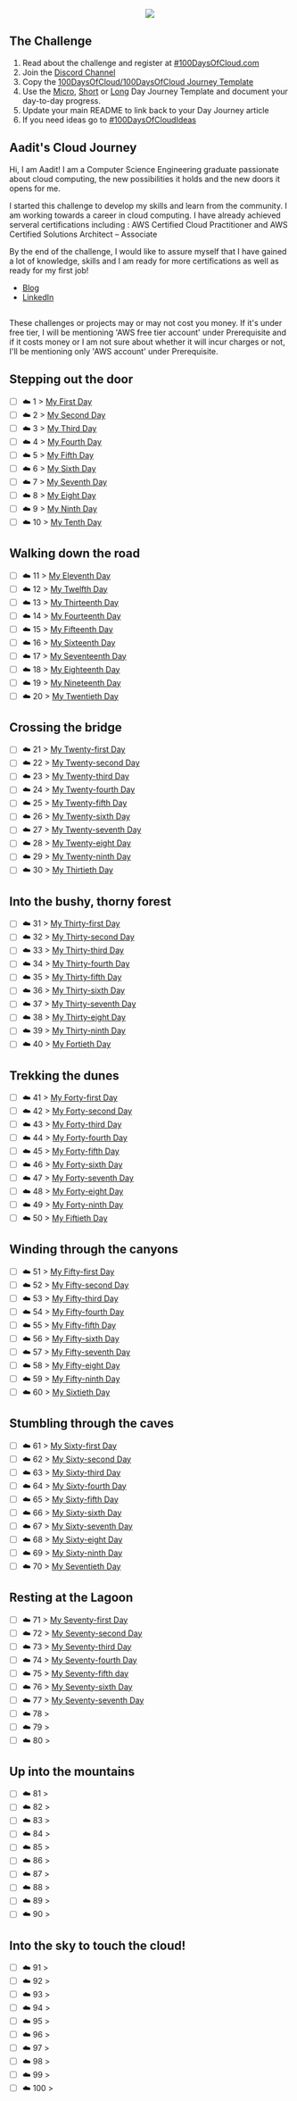 <p align="center">
  <img src="banner.png">
</p>

## The Challenge
1. Read about the challenge and register at [#100DaysOfCloud.com](https://100DaysOfCloud.com)
2. Join the [Discord Channel](https://discord.gg/c6Db8nY)
3. Copy the [100DaysOfCloud/100DaysOfCloud Journey Template](https://github.com/100DaysOfCloud/100DaysOfCloud/generate)
4. Use the [Micro](Templates/000-DAY-ARTICLE-MICRO-TEMPLATE.md), [Short](Templates/001-DAY-ARTICLE-SHORT-TEMPLATE.md) or [Long](Templates/002-DAY-ARTICLE-LONG-TEMPLATE.md) Day Journey Template and document your day-to-day progress.
5. Update your main README to link back to your Day Journey article
4. If you need ideas go to [#100DaysOfCloudIdeas](https://github.com/100DaysOfCloud/100DaysOfCloudIdeas)

## Aadit's Cloud Journey

Hi, I am Aadit! I am a Computer Science Engineering graduate passionate about cloud computing, the new possibilities it holds and the new doors it opens for me.

I started this challenge to develop my skills and learn from the community. I am working towards a career in cloud computing. I have already achieved serveral certifications including :
AWS Certified Cloud Practitioner and AWS Certified Solutions Architect – Associate

By the end of the challenge, I would like to assure myself that I have gained a lot of knowledge, skills and I am ready for more certifications as well as ready for my first job!

- [Blog](https://dev.to/aaditunni)
- [LinkedIn](https://www.linkedin.com/in/aaditunni)

## 
These challenges or projects may or may not cost you money. If it's under free tier, I will be mentioning 'AWS free tier account' under Prerequisite and if it costs money or I am not sure about whether it will incur charges or not, I'll be mentioning only 'AWS account' under Prerequisite. 

## Stepping out the door

- [ ] ☁️ 1 > [My First Day](Journey/001/Readme.md)
- [ ] ☁️ 2 > [My Second Day](Journey/002/Readme.md)
- [ ] ☁️ 3 > [My Third Day](Journey/003/Readme.md)
- [ ] ☁️ 4 > [My Fourth Day](Journey/004/Readme.md)
- [ ] ☁️ 5 > [My Fifth Day](Journey/005/Readme.md)
- [ ] ☁️ 6 > [My Sixth Day](Journey/006/Readme.md)
- [ ] ☁️ 7 > [My Seventh Day](Journey/007/Readme.md)
- [ ] ☁️ 8 > [My Eight Day](Journey/008/Readme.md)
- [ ] ☁️ 9 > [My Ninth Day](Journey/009/Readme.md)
- [ ] ☁️ 10 > [My Tenth Day](Journey/010/Readme.md)

## Walking down the road

- [ ] ☁️ 11 > [My Eleventh Day](Journey/011/Readme.md)
- [ ] ☁️ 12 > [My Twelfth Day](Journey/012/Readme.md)
- [ ] ☁️ 13 > [My Thirteenth Day](Journey/013/Readme.md)
- [ ] ☁️ 14 > [My Fourteenth Day](Journey/014/Readme.md)
- [ ] ☁️ 15 > [My Fifteenth Day](Journey/015/Readme.md)
- [ ] ☁️ 16 > [My Sixteenth Day](Journey/016/Readme.md)
- [ ] ☁️ 17 > [My Seventeenth Day](Journey/017/Readme.md)
- [ ] ☁️ 18 > [My Eighteenth Day](Journey/018/Readme.md)
- [ ] ☁️ 19 > [My Nineteenth Day](Journey/019/Readme.md)
- [ ] ☁️ 20 > [My Twentieth Day](Journey/020/Readme.md)

## Crossing the bridge

- [ ] ☁️ 21 > [My Twenty-first Day](Journey/021/Readme.md)
- [ ] ☁️ 22 > [My Twenty-second Day](Journey/022/Readme.md)
- [ ] ☁️ 23 > [My Twenty-third Day](Journey/023/Readme.md)
- [ ] ☁️ 24 > [My Twenty-fourth Day](Journey/024/Readme.md)
- [ ] ☁️ 25 > [My Twenty-fifth Day](Journey/025/Readme.md)
- [ ] ☁️ 26 > [My Twenty-sixth Day](Journey/026/Readme.md)
- [ ] ☁️ 27 > [My Twenty-seventh Day](Journey/027/Readme.md)
- [ ] ☁️ 28 > [My Twenty-eight Day](Journey/028/Readme.md)
- [ ] ☁️ 29 > [My Twenty-ninth Day](Journey/029/Readme.md)
- [ ] ☁️ 30 > [My Thirtieth Day](Journey/030/Readme.md)

## Into the bushy, thorny forest

- [ ] ☁️ 31 > [My Thirty-first Day](Journey/031/Readme.md)
- [ ] ☁️ 32 > [My Thirty-second Day](Journey/032/Readme.md)
- [ ] ☁️ 33 > [My Thirty-third Day](Journey/033/Readme.md)
- [ ] ☁️ 34 > [My Thirty-fourth Day](Journey/034/Readme.md)
- [ ] ☁️ 35 > [My Thirty-fifth Day](Journey/035/Readme.md)
- [ ] ☁️ 36 > [My Thirty-sixth Day](Journey/036/Readme.md)
- [ ] ☁️ 37 > [My Thirty-seventh Day](Journey/037/Readme.md)
- [ ] ☁️ 38 > [My Thirty-eight Day](Journey/038/Readme.md)
- [ ] ☁️ 39 > [My Thirty-ninth Day](Journey/039/Readme.md)
- [ ] ☁️ 40 > [My Fortieth Day](Journey/040/Readme.md)

## Trekking the dunes

- [ ] ☁️ 41 > [My Forty-first Day](Journey/041/Readme.md)
- [ ] ☁️ 42 > [My Forty-second Day](Journey/042/Readme.md)
- [ ] ☁️ 43 > [My Forty-third Day](Journey/043/Readme.md)
- [ ] ☁️ 44 > [My Forty-fourth Day](Journey/044/Readme.md)
- [ ] ☁️ 45 > [My Forty-fifth Day](Journey/045/Readme.md)
- [ ] ☁️ 46 > [My Forty-sixth Day](Journey/046/Readme.md)
- [ ] ☁️ 47 > [My Forty-seventh Day](Journey/047/Readme.md)
- [ ] ☁️ 48 > [My Forty-eight Day](Journey/048/Readme.md)
- [ ] ☁️ 49 > [My Forty-ninth Day](Journey/049/Readme.md)
- [ ] ☁️ 50 > [My Fiftieth Day](Journey/050/Readme.md)

## Winding through the canyons

- [ ] ☁️ 51 > [My Fifty-first Day](Journey/051/Readme.md)
- [ ] ☁️ 52 > [My Fifty-second Day](Journey/052/Readme.md)
- [ ] ☁️ 53 > [My Fifty-third Day](Journey/053/Readme.md)
- [ ] ☁️ 54 > [My Fifty-fourth Day](Journey/054/Readme.md)
- [ ] ☁️ 55 > [My Fifty-fifth Day](Journey/055/Readme.md)
- [ ] ☁️ 56 > [My Fifty-sixth Day](Journey/056/Readme.md)
- [ ] ☁️ 57 > [My Fifty-seventh Day](Journey/057/Readme.md)
- [ ] ☁️ 58 > [My Fifty-eight Day](Journey/058/Readme.md)
- [ ] ☁️ 59 > [My Fifty-ninth Day](Journey/059/Readme.md)
- [ ] ☁️ 60 > [My Sixtieth Day](Journey/060/Readme.md)

## Stumbling through the caves

- [ ] ☁️ 61 > [My Sixty-first Day](Journey/061/Readme.md)
- [ ] ☁️ 62 > [My Sixty-second Day](Journey/062/Readme.md)
- [ ] ☁️ 63 > [My Sixty-third Day](Journey/063/Readme.md)
- [ ] ☁️ 64 > [My Sixty-fourth Day](Journey/064/Readme.md)
- [ ] ☁️ 65 > [My Sixty-fifth Day](Journey/065/Readme.md)
- [ ] ☁️ 66 > [My Sixty-sixth Day](Journey/066/Readme.md)
- [ ] ☁️ 67 > [My Sixty-seventh Day](Journey/067/Readme.md)
- [ ] ☁️ 68 > [My Sixty-eight Day](Journey/068/Readme.md)
- [ ] ☁️ 69 > [My Sixty-ninth Day](Journey/069/Readme.md)
- [ ] ☁️ 70 > [My Seventieth Day](Journey/070/Readme.md)

## Resting at the Lagoon

- [ ] ☁️ 71 > [My Seventy-first Day](Journey/071/Readme.md)
- [ ] ☁️ 72 > [My Seventy-second Day](Journey/072/Readme.md)
- [ ] ☁️ 73 > [My Seventy-third Day](Journey/073/Readme.md)
- [ ] ☁️ 74 > [My Seventy-fourth Day](Journey/074/Readme.md)
- [ ] ☁️ 75 > [My Seventy-fifth day](Journey/075/Readme.md)
- [ ] ☁️ 76 > [My Seventy-sixth Day](Journey/076/Readme.md)
- [ ] ☁️ 77 > [My Seventy-seventh Day](Journey/077/Readme.md)
- [ ] ☁️ 78 > [](Journey/078/Readme.md)
- [ ] ☁️ 79 > [](Journey/079/Readme.md)
- [ ] ☁️ 80 > [](Journey/080/Readme.md)

## Up into the mountains

- [ ] ☁️ 81 > [](Journey/081/Readme.md)
- [ ] ☁️ 82 > [](Journey/082/Readme.md)
- [ ] ☁️ 83 > [](Journey/083/Readme.md)
- [ ] ☁️ 84 > [](Journey/084/Readme.md)
- [ ] ☁️ 85 > [](Journey/085/Readme.md)
- [ ] ☁️ 86 > [](Journey/086/Readme.md)
- [ ] ☁️ 87 > [](Journey/087/Readme.md)
- [ ] ☁️ 88 > [](Journey/088/Readme.md)
- [ ] ☁️ 89 > [](Journey/089/Readme.md)
- [ ] ☁️ 90 > [](Journey/090/Readme.md)

## Into the sky to touch the cloud!

- [ ] ☁️ 91 > [](Journey/091/Readme.md)
- [ ] ☁️ 92 > [](Journey/092/Readme.md)
- [ ] ☁️ 93 > [](Journey/093/Readme.md)
- [ ] ☁️ 94 > [](Journey/094/Readme.md)
- [ ] ☁️ 95 > [](Journey/095/Readme.md)
- [ ] ☁️ 96 > [](Journey/096/Readme.md)
- [ ] ☁️ 97 > [](Journey/097/Readme.md)
- [ ] ☁️ 98 > [](Journey/098/Readme.md)
- [ ] ☁️ 99 > [](Journey/099/Readme.md)
- [ ] ☁️ 100 > [](Journey/100/Readme.md)

